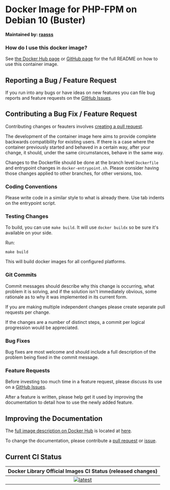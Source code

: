 # Docker Image for PHP-FPM on Debian 10 (Buster)

**Maintained by: [raasss](https://github.com/raasss/)**

### How do I use this docker image?

See [the Docker Hub page](https://hub.docker.com/repository/docker/raasss/php-fpm-debian-10/general) or [GitHub page](https://github.com/raasss/docker-php-fpm-debian-10/blob/main/README.docker.io.md) for the full README on how to use this container image.

## Reporting a Bug / Feature Request

If you run into any bugs or have ideas on new features you can file bug reports and feature requests on the [GitHub Issues](https://github.com/raasss/docker-php-fpm-debian-10/issues).

## Contributing a Bug Fix / Feature Request

Contributing changes or feauters involves [creating a pull request](https://github.com/raasss/docker-php-fpm-debian-10/pulls).

The development of the container image here aims to provide complete backwards compatibility for existing users. If there is a case where the container previously started and behaved in a certain way, after your change, it should, under the same circumstances, behave in the same way.

Changes to the Dockerfile should be done at the branch level `Dockerfile` and entrypoint changes in `docker-entrypoint.sh`. Please consider having those changes applied to other branches, for other versions, too.

### Coding Conventions

Please write code in a similar style to what is already there. Use tab indents on the entrypoint script.

### Testing Changes

To build, you can use `make build`. It will use `docker buildx` so be sure it's available on your side.

Run:
```
make build
```

This will build docker images for all configured platforms.

### Git Commits

Commit messages should describe why this change is occurring, what problem it is solving, and if the solution isn't immediately obvious, some rationale as to why it was implemented in its current form. 

If you are making multiple independent changes please create separate pull requests per change.

If the changes are a number of distinct steps, a commit per logical progression would be appreciated.

### Bug Fixes

Bug fixes are most welcome and should include a full description of the problem being fixed in the commit message.

### Feature Requests

Before investing too much time in a feature request, please discuss its use on a [GitHub Issues](https://github.com/raasss/docker-php-fpm-debian-10/issues).

After a feature is written, please help get it used by improving the documentation to detail how to use the newly added feature.

## Improving the Documentation

The [full image description on Docker Hub](https://hub.docker.com/r/raasss/php-fpm-debian-10) is located at [here](https://github.com/raasss/docker-php-fpm-debian-10/blob/main/README.docker.io.md).

To change the documentation, please contribute a [pull request](https://github.com/raasss/docker-php-fpm-debian-10/pulls) or [issue](https://github.com/raasss/docker-php-fpm-debian-10/issues).


## Current CI Status

| Docker Library Official Images CI Status (released changes) |
|:-:|
| [![latest](https://github.com/raasss/docker-php-fpm-debian-10/actions/workflows/latest.yml/badge.svg)](https://github.com/raasss/docker-php-fpm-debian-10/actions/workflows/latest.yml) |
